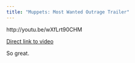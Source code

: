 ```yaml
---
title: "Muppets: Most Wanted Outrage Trailer"
---
```

<p>http://youtu.be/wXfLrt90CHM</p>
<p><a href="http://youtu.be/wXfLrt90CHM">Direct link to video</a></p>
<p>So great.</p>
